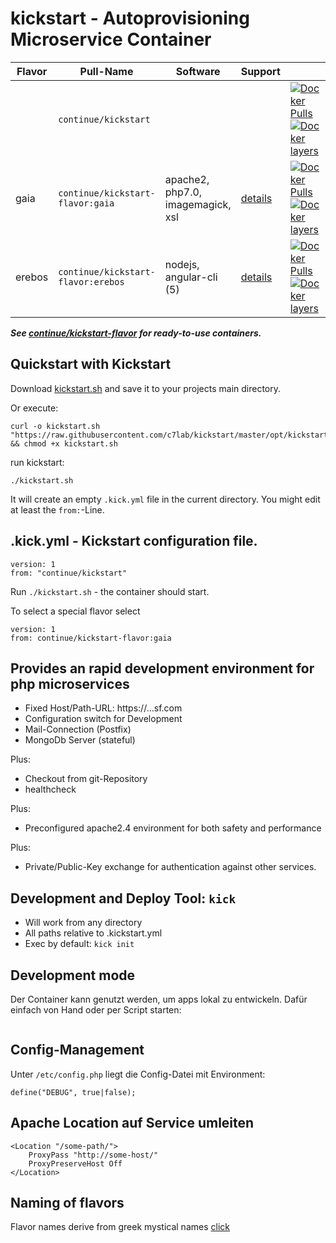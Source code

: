 # kickstart - Autoprovisioning Microservice Container

| Flavor  | Pull-Name                          | Software                                    | Support                      |    |
|---------|------------------------------------|---------------------------------------------|------------------------------|----|
|         | `continue/kickstart`               | <base container>                            |                              | [![Docker Pulls](https://img.shields.io/docker/pulls/continue/kickstart.svg)](https://hub.docker.com/r/continue/kickstart/) [![Docker layers](https://images.microbadger.com/badges/image/continue/kickstart.svg)](https://microbadger.com/images/continue/kickstart) |
| gaia    | `continue/kickstart-flavor:gaia`   | apache2, php7.0, imagemagick, xsl           | [details](.flavors/gaia/)    | [![Docker Pulls](https://img.shields.io/docker/pulls/continue/kickstart-flavor:gaia.svg)](https://hub.docker.com/r/continue/kickstart/) [![Docker layers](https://images.microbadger.com/badges/image/continue/kickstart-flavor:gaia.svg)](https://microbadger.com/images/continue/kickstart-flavor:gaia) |
| erebos  | `continue/kickstart-flavor:erebos` | nodejs, angular-cli (5)                     | [details](.flavors/erebos/)  | [![Docker Pulls](https://img.shields.io/docker/pulls/continue/kickstart-flavor:erebos.svg)](https://hub.docker.com/r/continue/kickstart/) [![Docker layers](https://images.microbadger.com/badges/image/continue/kickstart-flavor:erebos.svg)](https://microbadger.com/images/continue/kickstart-flavor:erebos) |


***See [continue/kickstart-flavor](https://github.com/c7lab/kickstart-flavor) for ready-to-use containers.***


## Quickstart with Kickstart

Download [kickstart.sh](https://raw.githubusercontent.com/c7lab/kickstart/master/opt/kickstart.sh) and save
it to your projects main directory.

Or execute:

```
curl -o kickstart.sh "https://raw.githubusercontent.com/c7lab/kickstart/master/opt/kickstart.sh" && chmod +x kickstart.sh
```

run kickstart:

```
./kickstart.sh
```

It will create an empty `.kick.yml` file in the current directory. You might edit
at least the `from:`-Line.


## .kick.yml - Kickstart configuration file.

```
version: 1
from: "continue/kickstart"
```

Run `./kickstart.sh` - the container should start.

To select a special flavor select

```
version: 1
from: continue/kickstart-flavor:gaia
```


## Provides an rapid development environment for php microservices

- Fixed Host/Path-URL: https://<branch>.<service-name>.<namespace>.sf.com
- Configuration switch for Development
- Mail-Connection (Postfix)
- MongoDb Server (stateful)

Plus:

- Checkout from git-Repository
- healthcheck

Plus:

- Preconfigured apache2.4 environment for both safety and performance

Plus:

- Private/Public-Key exchange for authentication against other
  services.


## Development and Deploy Tool: `kick`

- Will work from any directory
- All paths relative to .kickstart.yml
- Exec by default: `kick init`



## Development mode

Der Container kann genutzt werden, um apps lokal zu entwickeln. Dafür
einfach von Hand oder per Script starten:

```

```



## Config-Management

Unter `/etc/config.php` liegt die Config-Datei mit Environment:

```
define("DEBUG", true|false);
```



## Apache Location auf Service umleiten


```
<Location "/some-path/">
    ProxyPass "http://some-host/"
    ProxyPreserveHost Off
</Location>
```

## Naming of flavors

Flavor names derive from greek mystical names [click](https://de.wikipedia.org/wiki/Griechische_Mythologie)